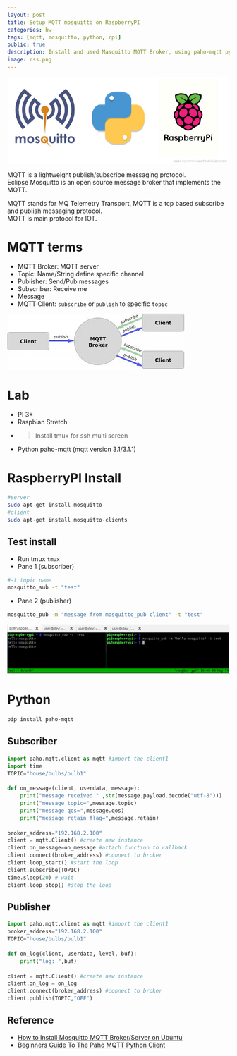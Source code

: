 ```yaml
---
layout: post
title: Setup MQTT mosquitto on RaspberryPI
categories: hw
tags: [mqtt, mosquitto, python, rpi]
public: true
description: Install and used Masquitto MQTT Broker, using paho-mqtt python library to publish and subscribe to broker topics
image: rss.png
---
```

![](/images/mosquitto_rpi_logo.jpg)

MQTT is a lightweight publish/subscribe messaging protocol.  
Eclipse Mosquitto is an open source message broker that implements the MQTT.

MQTT stands for MQ Telemetry Transport, MQTT is a tcp based subscribe and publish messaging protocol.  
MQTT is main protocol for IOT.  


# MQTT terms 
- MQTT Broker: MQTT server
- Topic: Name/String define specific channel
- Publisher: Send/Pub messages
- Subscriber: Receive me
- Message
- MQTT Client: `subscribe` or `publish` to specific `topic`


![](/images/2019-05-08-14-27-04.png)

# Lab
- PI 3+
- Raspbian Stretch
- > Install tmux for ssh multi screen
- Python paho-mqtt (mqtt version 3.1/3.1.1)


# RaspberryPI Install 

```bash
#server
sudo apt-get install mosquitto
#client
sudo apt-get install mosquitto-clients
```

## Test install
- Run tmux `tmux`
- Pane 1 (subscriber)
```bash
#-t topic name
mosquitto_sub -t "test"
```

- Pane 2 (publisher)
```bash
mosquitto_pub -m "message from mosquitto_pub client" -t "test"
```

![](/images/2019-05-08-18-40-55.png)

# Python
```bash
pip install paho-mqtt
```

## Subscriber
```python
import paho.mqtt.client as mqtt #import the client1
import time
TOPIC="house/bulbs/bulb1"

def on_message(client, userdata, message):
    print("message received " ,str(message.payload.decode("utf-8")))
    print("message topic=",message.topic)
    print("message qos=",message.qos)
    print("message retain flag=",message.retain)

broker_address="192.168.2.100"
client = mqtt.Client() #create new instance
client.on_message=on_message #attach function to callback
client.connect(broker_address) #connect to broker
client.loop_start() #start the loop
client.subscribe(TOPIC)
time.sleep(20) # wait
client.loop_stop() #stop the loop
```

## Publisher
```python
import paho.mqtt.client as mqtt #import the client1
broker_address="192.168.2.100"
TOPIC="house/bulbs/bulb1"

def on_log(client, userdata, level, buf):
    print("log: ",buf)

client = mqtt.Client() #create new instance
client.on_log = on_log
client.connect(broker_address) #connect to broker
client.publish(TOPIC,"OFF")
```
## Reference
- [How to Install Mosquitto MQTT Broker/Server on Ubuntu](https://www.vultr.com/docs/how-to-install-mosquitto-mqtt-broker-server-on-ubuntu-16-04)
- [Beginners Guide To The Paho MQTT Python Client](http://www.steves-internet-guide.com/into-mqtt-python-client/)